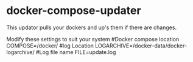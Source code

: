 # docker-compose-updater


This updator pulls your dockers and up's them if there are changes.

Modify these settings to suit your system
#Docker compose location
COMPOSE=/docker/
#log Location
LOGARCHIVE=/docker-data/docker-logarchive/
#Log file name
FILE=update.log
